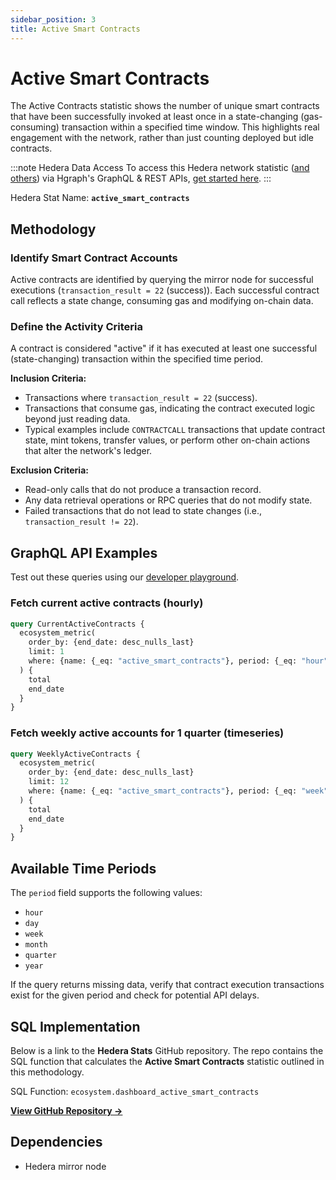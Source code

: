 ```yaml
---
sidebar_position: 3
title: Active Smart Contracts
---
```


# Active Smart Contracts

The Active Contracts statistic shows the number of unique smart contracts that have been successfully invoked at least once in a state-changing (gas-consuming) transaction within a specified time window. This highlights real engagement with the network, rather than just counting deployed but idle contracts.

:::note Hedera Data Access
To access this Hedera network statistic ([and others](/category/hedera-stats/)) via Hgraph's GraphQL & REST APIs, [get started here](https://www.hgraph.com/hedera).
:::

Hedera Stat Name: **`active_smart_contracts`**

## Methodology

### Identify Smart Contract Accounts
Active contracts are identified by querying the mirror node for successful executions (`transaction_result = 22` (success)). Each successful contract call reflects a state change, consuming gas and modifying on-chain data.

### Define the Activity Criteria
A contract is considered "active" if it has executed at least one successful (state-changing) transaction within the specified time period.

**Inclusion Criteria:**
- Transactions where `transaction_result = 22` (success).
- Transactions that consume gas, indicating the contract executed logic beyond just reading data.
- Typical examples include `CONTRACTCALL` transactions that update contract state, mint tokens, transfer values, or perform other on-chain actions that alter the network's ledger.

**Exclusion Criteria:**
- Read-only calls that do not produce a transaction record.
- Any data retrieval operations or RPC queries that do not modify state.
- Failed transactions that do not lead to state changes (i.e., `transaction_result != 22`).

## GraphQL API Examples

Test out these queries using our [developer playground](https://dashboard.hgraph.com).

### Fetch current active contracts (hourly)

```graphql
query CurrentActiveContracts {
  ecosystem_metric(
    order_by: {end_date: desc_nulls_last}
    limit: 1
    where: {name: {_eq: "active_smart_contracts"}, period: {_eq: "hour"}}
  ) {
    total
    end_date
  }
}
```

### Fetch weekly active accounts for 1 quarter (timeseries)

```graphql
query WeeklyActiveContracts {
  ecosystem_metric(
    order_by: {end_date: desc_nulls_last}
    limit: 12
    where: {name: {_eq: "active_smart_contracts"}, period: {_eq: "week"}}
  ) {
    total
    end_date
  }
}
```

## Available Time Periods

The `period` field supports the following values:

- `hour`
- `day`
- `week`
- `month`
- `quarter`
- `year`

If the query returns missing data, verify that contract execution transactions exist for the given period and check for potential API delays.

## SQL Implementation

Below is a link to the **Hedera Stats** GitHub repository. The repo contains the SQL function that calculates the **Active Smart Contracts** statistic outlined in this methodology.

SQL Function: `ecosystem.dashboard_active_smart_contracts`

**[View GitHub Repository →](https://github.com/hgraph-io/hedera-stats)**

## Dependencies
* Hedera mirror node